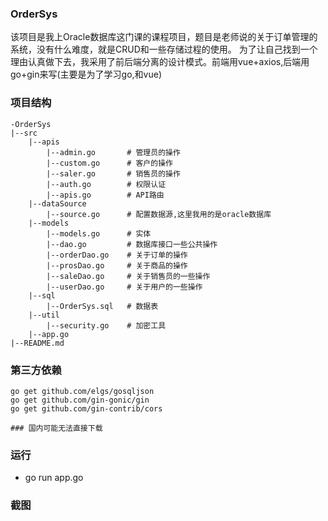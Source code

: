 ### OrderSys
该项目是我上Oracle数据库这门课的课程项目，题目是老师说的关于订单管理的系统，没有什么难度，就是CRUD和一些存储过程的使用。
为了让自己找到一个理由认真做下去，我采用了前后端分离的设计模式。前端用vue+axios,后端用go+gin来写(主要是为了学习go,和vue)

### 项目结构
```
-OrderSys
|--src
    |--apis
        |--admin.go       # 管理员的操作
        |--custom.go      # 客户的操作
        |--saler.go       # 销售员的操作
        |--auth.go        # 权限认证
        |--apis.go        # API路由
    |--dataSource      
        |--source.go      # 配置数据源,这里我用的是oracle数据库
    |--models
        |--models.go      # 实体
        |--dao.go         # 数据库接口一些公共操作
        |--orderDao.go    # 关于订单的操作
        |--prosDao.go     # 关于商品的操作
        |--saleDao.go     # 关于销售员的一些操作
        |--userDao.go     # 关于用户的一些操作
    |--sql
        |--OrderSys.sql   # 数据表
    |--util
        |--security.go    # 加密工具
    |--app.go
|--README.md
```


### 第三方依赖

```
go get github.com/elgs/gosqljson
go get github.com/gin-gonic/gin
go get github.com/gin-contrib/cors

### 国内可能无法直接下载

```

### 运行
* go run app.go

### 截图


